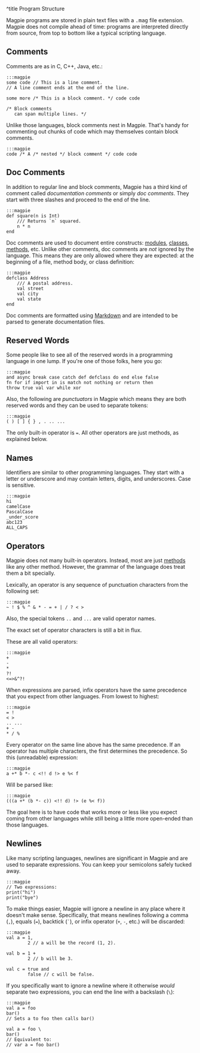 ^title Program Structure

Magpie programs are stored in plain text files with a <tt>.mag</tt> file extension. Magpie does not compile ahead of time: programs are interpreted directly from source, from top to bottom like a typical scripting language.

## Comments

Comments are as in C, C++, Java, etc.:

    :::magpie
    some code // This is a line comment.
    // A line comment ends at the end of the line.

    some more /* This is a block comment. */ code code

    /* Block comments
       can span multiple lines. */

Unlike those languages, block comments nest in Magpie. That's handy for commenting out chunks of code which may themselves contain block comments.

    :::magpie
    code /* A /* nested */ block comment */ code code

## Doc Comments

In addition to regular line and block comments, Magpie has a third kind of comment called *documentation comments* or simply *doc comments*. They start with three slashes and proceed to the end of the line.

    :::magpie
    def square(n is Int)
        /// Returns `n` squared.
        n * n
    end

Doc comments are used to document entire constructs: [modules](modules.html), [classes](classes.html), [methods](multimethods.html), etc. Unlike other comments, doc comments are *not* ignored by the language. This means they are only allowed where they are expected: at the beginning of a file, method body, or class definition:

    :::magpie
    defclass Address
        /// A postal address.
        val street
        val city
        val state
    end

Doc comments are formatted using [Markdown](http://daringfireball.net/projects/markdown/) and are intended to be parsed to generate documentation files.

## Reserved Words

Some people like to see all of the reserved words in a programming language in one lump. If you're one of those folks, here you go:

    :::magpie
    and async break case catch def defclass do end else false
    fn for if import in is match not nothing or return then
    throw true val var while xor

Also, the following are *punctuators* in Magpie which means they are both
reserved words and they can be used to separate tokens:

    :::magpie
    ( ) [ ] { } , . .. ...

The only built-in operator is `=`. All other operators are just methods, as explained below.

## Names

Identifiers are similar to other programming languages. They start with a letter or underscore and may contain letters, digits, and underscores. Case is sensitive.

    :::magpie
    hi
    camelCase
    PascalCase
    _under_score
    abc123
    ALL_CAPS

## Operators

Magpie does not many built-in operators. Instead, most are just [methods](multimethods.html) like any other method. However, the grammar of the language does treat them a bit specially.

Lexically, an operator is any sequence of punctuation characters from the following set:

    :::magpie
    ~ ! $ % ^ & * - = + | / ? < >

Also, the special tokens `..` and `...` are valid operator names.

<p class="future">
The exact set of operator characters is still a bit in flux.
</p>

These are all valid operators:

    :::magpie
    +
    -
    *
    ?!
    <=>&^?!

When expressions are parsed, infix operators have the same precedence that you expect from other languages. From lowest to highest:

    :::magpie
    = !
    < >
    .. ...
    + -
    * / %

Every operator on the same line above has the same precedence. If an operator has multiple characters, the first determines the precedence. So this (unreadable) expression:

    :::magpie
    a +* b *- c <!! d !> e %< f

Will be parsed like:

    :::magpie
    (((a +* (b *- c)) <!! d) !> (e %< f))

The goal here is to have code that works more or less like you expect coming from other languages while still being a little more open-ended than those languages.

## Newlines

Like many scripting languages, newlines are significant in Magpie and are used to separate expressions. You can keep your semicolons safely tucked away.

    :::magpie
    // Two expressions:
    print("hi")
    print("bye")

To make things easier, Magpie will ignore a newline in any place where it
doesn't make sense. Specifically, that means newlines following a comma (`,`), equals (`=`), backtick (<code>\`</code>), or infix operator (`+`, `-`, etc.) will be discarded:

    :::magpie
    val a = 1,
            2 // a will be the record (1, 2).

    val b = 1 +
            2 // b will be 3.

    val c = true and
            false // c will be false.

If you specifically want to ignore a newline where it otherwise *would* separate two expressions, you can end the line with a backslash (`\`):

    :::magpie
    val a = foo
    bar()
    // Sets a to foo then calls bar()

    val a = foo \
    bar()
    // Equivalent to:
    // var a = foo bar()
